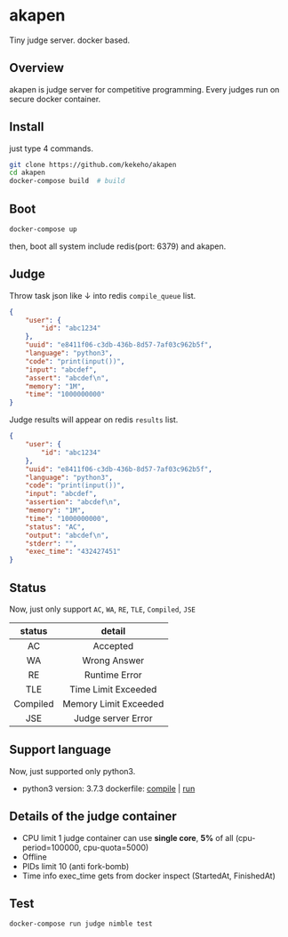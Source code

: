 # akapen

Tiny judge server. docker based.

## Overview

akapen is judge server for competitive programming.
Every judges run on secure docker container.

## Install

just type 4 commands.

```sh
git clone https://github.com/kekeho/akapen
cd akapen
docker-compose build  # build
```

## Boot

```sh
docker-compose up
```

then, boot all system include redis(port: 6379) and akapen.

## Judge

Throw task json like ↓ into redis `compile_queue` list.

```json:task.json
{
    "user": {
        "id": "abc1234"
    },
    "uuid": "e8411f06-c3db-436b-8d57-7af03c962b5f",
    "language": "python3",
    "code": "print(input())",
    "input": "abcdef",
    "assert": "abcdef\n",
    "memory": "1M",
    "time": "1000000000"
}
```

Judge results will appear on redis `results` list.

```json:result.json
{
    "user": {
        "id": "abc1234"
    },
    "uuid": "e8411f06-c3db-436b-8d57-7af03c962b5f",
    "language": "python3",
    "code": "print(input())",
    "input": "abcdef",
    "assertion": "abcdef\n",
    "memory": "1M",
    "time": "1000000000",
    "status": "AC",
    "output": "abcdef\n",
    "stderr": "",
    "exec_time": "432427451"
}
```

## Status

Now, just only support `AC`, `WA`, `RE`, `TLE`, `Compiled`, `JSE`

|  status  |          detail       |
|  :----:  |          :----:       |
|    AC    |        Accepted       |
|    WA    |      Wrong Answer     |
|    RE    |     Runtime Error     |
|   TLE    |  Time Limit Exceeded  |
| Compiled | Memory Limit Exceeded |
|   JSE    |   Judge server Error  |

## Support language

Now, just supported only python3.

- python3
    version: 3.7.3
    dockerfile: [compile](worker/python3/compile/Dockerfile) | [run](worker/python3/compile/Dockerfile)

## Details of the judge container

- CPU limit
    1 judge container can use **single core**, **5%** of all (cpu-period=100000, cpu-quota=5000)
- Offline
- PIDs limit
    10 (anti fork-bomb)
- Time info
    exec_time gets from docker inspect (StartedAt, FinishedAt)

## Test

```sh
docker-compose run judge nimble test
```
